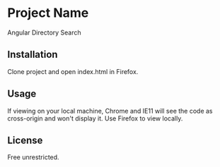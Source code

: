 # Project Name

Angular Directory Search

## Installation

Clone project and open index.html in Firefox.

## Usage

If viewing on your local machine, Chrome and IE11 will see the code as cross-origin and won't display it.  Use Firefox to view locally.

## License

Free unrestricted.